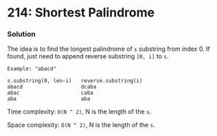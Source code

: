 # 214: Shortest Palindrome

### Solution
The idea is to find the longest palindrome of `s` substring from index 0. If found, just need to append reverse substring `[0, i]` to `s`.
```
Example: "abacd"

s.substring(0, len-i)   reverse.substring(i)
abacd                   dcaba
abac                    caba
aba                     aba
```
Time complexity: `O(N ^ 2)`, N is the length of the `s`.

Space complexity: `O(N ^ 2)`, N is the length of the `s`.